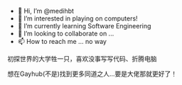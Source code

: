 - 👋 Hi, I’m @medihbt
- 👀 I’m interested in playing on computers!
- 🌱 I’m currently learning Software Engineering
- 💞️ I’m looking to collaborate on ...
- 📫 How to reach me ... no way

<!---
medihbt/medihbt is a ✨ special ✨ repository because its `README.md` (this file) appears on your GitHub profile.
You can click the Preview link to take a look at your changes.
--->

初探世界的大学牲一只，喜欢没事写写代码、折腾电脑

想在Gayhub(不是)找到更多同道之人...要是大佬那就更好了！
